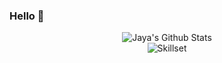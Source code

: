 ### Hello 👋

<!--
**jayaseyyadri/jayaseyyadri** is a ✨ _special_ ✨ repository because its `README.md` (this file) appears on your GitHub profile.

Here are some ideas to get you started:

- 🔭 I’m currently working on ...
- 🌱 I’m currently learning :Java
- 👯 I’m looking to collaborate on :projects with HTML/CSS/JS/Java
- 🤔 I’m looking for help with ...
- 💬 Ask me about ...
- 📫 How to reach me: https://www.linkedin.com/in/jaya-lakshmi-7938831b/
- 😄 Pronouns: ...She/her
-->


<div align="center">	<div align="center">
<img align="center" src="https://github-readme-stats.vercel.app/api?username=jayaseyyadri&include_all_commits=true&count_private=true&show_icons=true&line_height=20&title_color=FF1493&icon_color=2234AE&text_color=D3D3D3&bg_color=0,000000,130F40" alt="Jaya's Github Stats">

<div align="center">	<div align="center">
<img align ="center" src ="https://github-readme-stats.vercel.app/api/top-langs/?username=jayaseyyadri&title_color=FF1493&icon_color=2234AE&text_color=D3D3D3&bg_color=0,000000,130F40" alt="Skillset">
